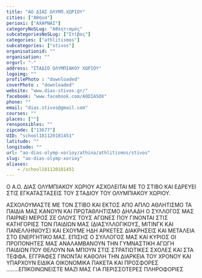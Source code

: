 ```yaml
---
title: "ΑΟ ΔΙΑΣ ΟΛΥΜΠ.ΧΩΡΙΟΥ"
cities: ["Αθήνα"]
perioxi: ["ΑΧΑΡΝΑΙ"]
categoryNoSLug: "Αθλητισμός"
subcategoriesNoSLug: ["Στίβος"]
categories: ["athlitismos"]
subcategories: ["stivos"]
organisationid: ""
organisation: ""
orgurl: "-"
address: "ΣΤΑΔΙΟ ΟΛΥΜΠΙΑΚΟΥ ΧΩΡΙΟΥ"
logoimg: ""
profilePhoto : "downloaded"
coverPhoto : "downloaded"
website: "www.dias-stivos.gr/"
facebook: "www.facebook.com/AODIASOX"
phone: ""
email: "dias.stivos@gmail.com"
courses: ""
places: [""]
rensponsibles: ""
zipcode: ["13677"]
UID: "school181120181451"
latitude: ""
longitude: ""
url: "ao-dias-olymp-xorioy/athina/athlitismos/stivos"
slug: "ao-dias-olymp-xorioy"
aliases:
    - /school181120181451
---
```



Ο Α.Ο. ΔΙΑΣ ΟΛΥΜΠΙΑΚΟΥ ΧΩΡΙΟΥ ΑΣΧΟΛΕΙΤΑΙ ΜΕ ΤΟ ΣΤΙΒΟ ΚΑΙ ΕΔΡΕΥΕΙ ΣΤΙΣ ΕΓΚΑΤΑΣΤΑΣΕΙΣ ΤΟΥ ΣΤΑΔΙΟΥ ΤΟΥ ΟΛΥΜΠΙΑΚΟΥ ΧΩΡΙΟΥ.

ΑΣΧΟΛΟΥΜΑΣΤΕ ΜΕ ΤΟΝ ΣΤΙΒΟ ΚΑΙ ΕΚΤΟΣ ΑΠΟ ΑΠΛΟ ΑΘΛΗΤΙΣΜΟ ΤΑ ΠΑΙΔΙΑ ΜΑΣ ΚΑΝΟΥΝ ΚΑΙ ΠΡΩΤΑΘΛΗΤΙΣΜΟ ΔΗΛΑΔΗ Ο ΣΥΛΛΟΓΟΣ ΜΑΣ ΠΑΙΡΝΕΙ ΜΕΡΟΣ ΣΕ ΟΛΟΥΣ ΤΟΥΣ ΑΓΩΝΕΣ ΠΟΥ ΓΙΝΟΝΤΑΙ ΣΤΙΣ ΚΑΤΗΓΟΡΙΕΣ ΤΩΝ ΠΑΙΔΙΩΝ ΜΑΣ (ΔΙΑΣΥΛΛΟΓΙΚΟΥΣ, ΜΙΤΙΝΓΚ ΚΑΙ ΠΑΝΕΛΛΗΝΙΟΥΣ) ΚΑΙ ΕΧΟΥΜΕ ΗΔΗ ΑΡΚΕΤΕΣ ΔΙΑΚΡΗΣΕΙΣ ΚΑΙ ΜΕΤΑΛΕΙΑ ΣΤΟ ΕΝΕΡΓΗΤΙΚΟ ΜΑΣ. ΕΠΙΣΗΣ Ο ΣΥΛΛΟΓΟΣ ΜΑΣ ΚΑΙ ΚΥΡΙΟΣ ΟΙ ΠΡΟΠΟΝΗΤΕΣ ΜΑΣ ΑΝΑΛΑΜΒΑΝΟΥΝ ΤΗΝ ΓΥΜΝΑΣΤΙΚΗ ΑΓΩΓΗ ΠΑΙΔΙΩΝ ΠΟΥ ΘΕΛΟΥΝ ΝΑ ΜΠΟΥΝ ΣΤΙΣ ΣΤΡΑΤΙΩΤΙΚΕΣ ΣΧΟΛΕΣ ΚΑΙ ΣΤΑ ΤΕΦΦΑ. ΕΓΓΡΑΦΕΣ ΓΙΝΟΝΤΑΙ ΚΑΘΟΛΗ ΤΗΝ ΔΙΑΡΚΕΙΑ ΤΟΥ ΧΡΟΝΟΥ ΚΑΙ ΥΠΑΡΧΟΥΝ ΕΙΔΙΚΑ ΟΙΚΟΝΟΜΙΚΑ ΠΑΚΕΤΑ ΚΑΙ ΠΡΟΣΦΟΡΕΣ ........ΕΠΙΚΟΙΝΩΝΕΙΣΤΕ ΜΑΖΙ ΜΑΣ ΓΙΑ ΠΕΡΙΣΣΟΤΕΡΕΣ ΠΛΗΡΟΦΟΡΙΕΣ